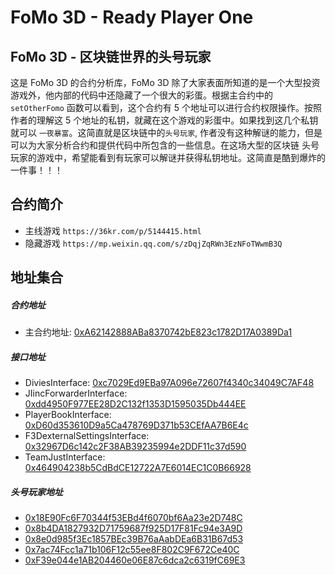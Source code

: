 # FoMo 3D -  Ready Player One
## FoMo 3D - 区块链世界的头号玩家

这是 FoMo 3D 的合约分析库，FoMo 3D 除了大家表面所知道的是一个大型投资游戏外，他内部的代码中还隐藏了一个很大的彩蛋。根据主合约中的 `setOtherFomo` 函数可以看到，这个合约有 5 个地址可以进行合约权限操作。按照作者的理解这 5 个地址的私钥，就藏在这个游戏的彩蛋中。如果找到这几个私钥就可以 `一夜暴富`。这简直就是区块链中的`头号玩家`, 作者没有这种解谜的能力，但是可以为大家分析合约和提供代码中所包含的一些信息。在这场大型的区块链 头号玩家的游戏中，希望能看到有玩家可以解谜并获得私钥地址。这简直是酷到爆炸的一件事！！！

## 合约简介
* 主线游戏 `https://36kr.com/p/5144415.html`
* 隐藏游戏 `https://mp.weixin.qq.com/s/zDqjZqRWn3EzNFoTWwmB3Q`


## 地址集合

##### 合约地址
* 主合约地址: [0xA62142888ABa8370742bE823c1782D17A0389Da1](https://etherscan.io/address/0xA62142888ABa8370742bE823c1782D17A0389Da1#code)

##### 接口地址
* DiviesInterface: [0xc7029Ed9EBa97A096e72607f4340c34049C7AF48](https://etherscan.io/address/0xc7029Ed9EBa97A096e72607f4340c34049C7AF48#code)
* JIincForwarderInterface: [0xdd4950F977EE28D2C132f1353D1595035Db444EE](https://etherscan.io/address/0xdd4950F977EE28D2C132f1353D1595035Db444EE)
* PlayerBookInterface: [0xD60d353610D9a5Ca478769D371b53CEfAA7B6E4c](https://etherscan.io/address/0xD60d353610D9a5Ca478769D371b53CEfAA7B6E4c)
* F3DexternalSettingsInterface: [0x32967D6c142c2F38AB39235994e2DDF11c37d590](https://etherscan.io/address/0x32967D6c142c2F38AB39235994e2DDF11c37d590)
* TeamJustInterface: [0x464904238b5CdBdCE12722A7E6014EC1C0B66928](https://etherscan.io/address/0x464904238b5CdBdCE12722A7E6014EC1C0B66928)

##### 头号玩家地址
* [0x18E90Fc6F70344f53EBd4f6070bf6Aa23e2D748C](https://etherscan.io/address/0x18E90Fc6F70344f53EBd4f6070bf6Aa23e2D748C)
* [0x8b4DA1827932D71759687f925D17F81Fc94e3A9D](https://etherscan.io/address/0x8b4DA1827932D71759687f925D17F81Fc94e3A9D)
* [0x8e0d985f3Ec1857BEc39B76aAabDEa6B31B67d53](https://etherscan.io/address/0x8e0d985f3Ec1857BEc39B76aAabDEa6B31B67d53)
* [0x7ac74Fcc1a71b106F12c55ee8F802C9F672Ce40C](https://etherscan.io/address/0x7ac74Fcc1a71b106F12c55ee8F802C9F672Ce40C)
* [0xF39e044e1AB204460e06E87c6dca2c6319fC69E3](https://etherscan.io/address/0xF39e044e1AB204460e06E87c6dca2c6319fC69E3)
